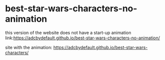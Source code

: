 # best-star-wars-characters-no-animation

this version of the website does not have a start-up animation
link:https://adcbydefault.github.io/best-star-wars-characters-no-animation/


site with the animation: https://adcbydefault.github.io/best-star-wars-characters/
